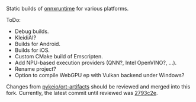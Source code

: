 Static builds of [onnxruntime](https://github.com/microsoft/onnxruntime) for various platforms.

ToDo:
- Debug builds.
- KleidiAI?
- Builds for Android.
- Builds for iOS.
- Custom CMake build of Emscripten.
- Add NPU-based execution providers (QNN?, Intel OpenVINO?, ...).
- Rename project?
- Option to compile WebGPU ep with Vulkan backend under Windows?

Changes from [pykeio/ort-artifacts](https://github.com/pykeio/ort-artifacts) should be reviewed and merged into this fork.
Currently, the latest commit until reviewed was [2793c2e](https://github.com/pykeio/ort-artifacts/tree/2793c2e33712de2f5c19435af438c95ceada8085).
